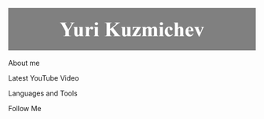 ![Header](https://github.com/WorldforWorld/WorldforWorld/blob/main/assets/header.jpg)

About me

Latest YouTube Video

Languages and Tools

Follow Me
